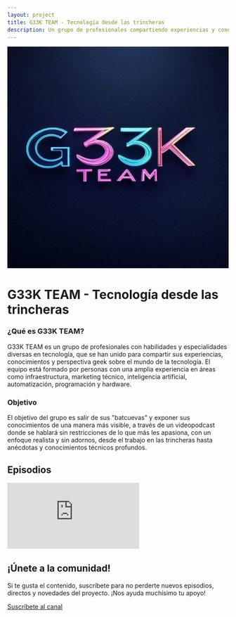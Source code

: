 ```yaml
---
layout: project
title: G33K TEAM - Tecnología desde las trincheras
description: Un grupo de profesionales compartiendo experiencias y conocimientos técnicos en formato videopodcast
---
```


<div class="project-header">
  <img src="/assets/images/projects/g33k-team-logo.jpg" alt="G33K TEAM Logo" class="project-logo">
</div>

<div class="project-content">
  <h1>G33K TEAM - Tecnología desde las trincheras</h1>

  <h3>¿Qué es G33K TEAM?</h3>

  <p>G33K TEAM es un grupo de profesionales con habilidades y especialidades diversas en tecnología, que se han unido para compartir sus experiencias, conocimientos y perspectiva geek sobre el mundo de la tecnología. El equipo está formado por personas con una amplia experiencia en áreas como infraestructura, marketing técnico, inteligencia artificial, automatización, programación y hardware.</p>

  <h3>Objetivo</h3>

  <p>El objetivo del grupo es salir de sus "batcuevas" y exponer sus conocimientos de una manera más visible, a través de un videopodcast donde se hablará sin restricciones de lo que más les apasiona, con un enfoque realista y sin adornos, desde el trabajo en las trincheras hasta anécdotas y conocimientos técnicos profundos.</p>

  <h2>Episodios</h2>

  <div class="playlist-player">
    <iframe src="https://www.youtube.com/embed/videoseries?list=PLKTQO0qHrl1Vb-slf0rdptzw0gCHme-2k&amp;rel=0&amp;modestbranding=1&amp;iv_load_policy=3" title="G33K TEAM Playlist" frameborder="0" allow="accelerometer; autoplay; clipboard-write; encrypted-media; gyroscope; picture-in-picture; web-share" referrerpolicy="strict-origin-when-cross-origin" allowfullscreen></iframe>
  </div>

  <h2>¡Únete a la comunidad!</h2>
  <p>Si te gusta el contenido, suscríbete para no perderte nuevos episodios, directos y novedades del proyecto. ¡Nos ayuda muchísimo tu apoyo!</p>
  
  <div class="topgit-cta">
    <a href="https://www.youtube.com/@G33KTEAM?sub_confirmation=1" class="cta-button youtube" target="_blank">
      <span class="icon"></span>
      Suscríbete al canal
    </a>
  </div>
</div>
